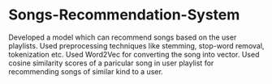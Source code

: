 # Songs-Recommendation-System
Developed a model which can recommend songs based on the user playlists.
Used preprocessing techniques like stemming, stop-word removal, tokenization etc.
Used Word2Vec for converting the song into vector.
Used cosine similarity scores of a paricular song in user playlist for recommending songs of similar kind to a user.
